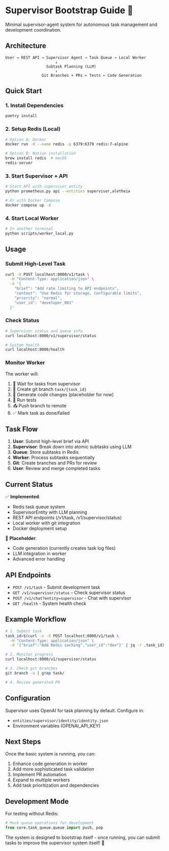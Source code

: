 # Supervisor Bootstrap Guide 🎯

Minimal supervisor-agent system for autonomous task management and development coordination.

## Architecture

```
User → REST API → Supervisor Agent → Task Queue → Local Worker
                      ↓
                  Subtask Planning (LLM)
                      ↓
                Git Branches + PRs ← Tests ← Code Generation
```

## Quick Start

### 1. Install Dependencies
```bash
poetry install
```

### 2. Setup Redis (Local)
```bash
# Option A: Docker
docker run -d --name redis -p 6379:6379 redis:7-alpine

# Option B: Native installation
brew install redis  # macOS
redis-server
```

### 3. Start Supervisor + API
```bash
# Start API with supervisor entity
python prometheus.py api --entities supervisor,aletheia

# Or with Docker Compose
docker compose up -d
```

### 4. Start Local Worker
```bash
# In another terminal
python scripts/worker_local.py
```

## Usage

### Submit High-Level Task
```bash
curl -X POST localhost:8000/v1/task \
  -H "Content-Type: application/json" \
  -d '{
    "brief": "Add rate limiting to API endpoints",
    "context": "Use Redis for storage, configurable limits",
    "priority": "normal",
    "user_id": "developer_001"
  }'
```

### Check Status
```bash
# Supervisor status and queue info
curl localhost:8000/v1/supervisor/status

# System health
curl localhost:8000/health
```

### Monitor Worker
The worker will:
1. 🔄 Wait for tasks from supervisor
2. 🌿 Create git branch `task/{task_id}`
3. 📝 Generate code changes (placeholder for now)
4. 🧪 Run tests
5. 📤 Push branch to remote
6. ✅ Mark task as done/failed

## Task Flow

1. **User**: Submit high-level brief via API
2. **Supervisor**: Break down into atomic subtasks using LLM
3. **Queue**: Store subtasks in Redis
4. **Worker**: Process subtasks sequentially
5. **Git**: Create branches and PRs for review
6. **User**: Review and merge completed tasks

## Current Status

✅ **Implemented**:
- Redis task queue system
- SupervisorEntity with LLM planning
- REST API endpoints (/v1/task, /v1/supervisor/status)
- Local worker with git integration
- Docker deployment setup

🚧 **Placeholder**:
- Code generation (currently creates task log files)
- LLM integration in worker
- Advanced error handling

## API Endpoints

- `POST /v1/task` - Submit development task
- `GET /v1/supervisor/status` - Check supervisor status
- `POST /v1/chat?entity=supervisor` - Chat with supervisor
- `GET /health` - System health check

## Example Workflow

```bash
# 1. Submit task
task_id=$(curl -s -X POST localhost:8000/v1/task \
  -H "Content-Type: application/json" \
  -d '{"brief":"Add Redis caching","user_id":"dev"}' | jq -r .task_id)

# 2. Monitor progress
curl localhost:8000/v1/supervisor/status

# 3. Check git branches
git branch -a | grep task/

# 4. Review generated PR
```

## Configuration

Supervisor uses OpenAI for task planning by default. Configure in:
- `entities/supervisor/identity/identity.json`
- Environment variables (OPENAI_API_KEY)

## Next Steps

Once the basic system is running, you can:
1. Enhance code generation in worker
2. Add more sophisticated task validation
3. Implement PR automation
4. Expand to multiple workers
5. Add task prioritization and dependencies

## Development Mode

For testing without Redis:
```python
# Mock queue operations for development
from core.task_queue.queue import push, pop
```

The system is designed to bootstrap itself - once running, you can submit tasks to improve the supervisor system itself! 🚀 